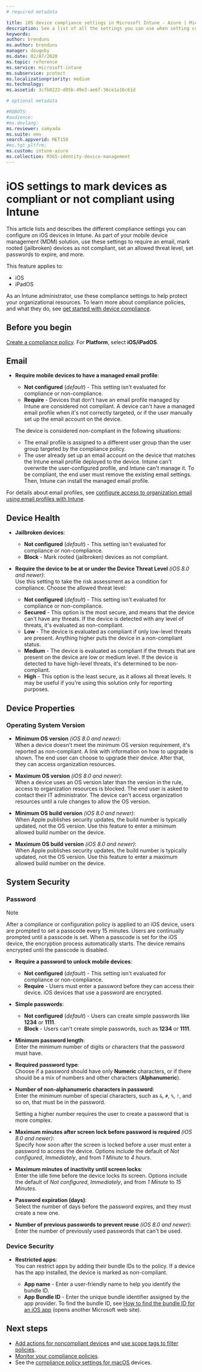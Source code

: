 ```yaml
---
# required metadata

title: iOS device compliance settings in Microsoft Intune - Azure | Microsoft Docs
description: See a list of all the settings you can use when setting compliance for your iOS devices in Microsoft Intune. Require an email, check jailbroken or rooted devices, set the allowed minimum and maximum operating system, set any password restrictions, including password length and device inactivity, restrict apps, and more.
keywords:
author: brenduns
ms.author: brenduns 
manager: dougeby
ms.date: 02/07/2020
ms.topic: reference
ms.service: microsoft-intune
ms.subservice: protect
ms.localizationpriority: medium
ms.technology:
ms.assetid: 3cfb8222-d05b-49e3-ae6f-36ce1a16c61d

# optional metadata

#ROBOTS:
#audience:
#ms.devlang:
ms.reviewer: samyada
ms.suite: ems
search.appverid: MET150
#ms.tgt_pltfrm:
ms.custom: intune-azure
ms.collection: M365-identity-device-management
---
```


# iOS settings to mark devices as compliant or not compliant using Intune

This article lists and describes the different compliance settings you can configure on iOS devices in Intune. As part of your mobile device management (MDM) solution, use these settings to require an email, mark rooted (jailbroken) devices as not compliant, set an allowed threat level, set passwords to expire, and more.

This feature applies to:

- iOS
- iPadOS

As an Intune administrator, use these compliance settings to help protect your organizational resources. To learn more about compliance policies, and what they do, see [get started with device compliance](device-compliance-get-started.md).

## Before you begin

[Create a compliance policy](create-compliance-policy.md#create-the-policy). For **Platform**, select **iOS/iPadOS**.

## Email

- **Require mobile devices to have a managed email profile**:  
  - **Not configured** (*default*) - This setting isn't evaluated for compliance or non-compliance.
  - **Require** - Devices that don't have an email profile managed by Intune are considered not compliant. A device can't have a managed email profile when it's not correctly targeted, or if the user manually set up the email account on the device.

  The device is considered non-compliant in the following situations:  
  - The email profile is assigned to a different user group than the user group targeted by the compliance policy.
  - The user already set up an email account on the device that matches the Intune email profile deployed to the device. Intune can't overwrite the user-configured profile, and Intune can't manage it. To be compliant,  the end user must remove the existing email settings. Then, Intune can install the managed email profile.  

For details about email profiles, see [configure access to organization email using email profiles with Intune](../configuration/email-settings-configure.md).

## Device Health

- **Jailbroken devices**:  
  - **Not configured** (*default*) - This setting isn't evaluated for compliance or non-compliance.
  - **Block** - Mark rooted (jailbroken) devices as not compliant.  

- **Require the device to be at or under the Device Threat Level** *(iOS 8.0 and newer)*:  
  Use this setting to take the risk assessment as a condition for compliance. Choose the allowed threat level:  
  - **Not configured** (*default*) - This setting isn't evaluated for compliance or non-compliance.
  - **Secured** - This option is the most secure, and means that the device can't have any threats. If the device is detected with any level of threats, it's evaluated as non-compliant.
  - **Low** - The device is evaluated as compliant if only low-level threats are present. Anything higher puts the device in a non-compliant status.
  - **Medium** - The device is evaluated as compliant if the threats that are present on the device are low or medium level. If the device is detected to have high-level threats, it's determined to be non-compliant.
  - **High** - This option is the least secure, as it allows all threat levels. It may be useful if you're using this solution only for reporting purposes.

## Device Properties

### Operating System Version  

- **Minimum OS version** *(iOS 8.0 and newer)*:  
  When a device doesn't meet the minimum OS version requirement, it's reported as non-compliant. A link with information on how to upgrade is shown. The end user can choose to upgrade their device. After that, they can access organization resources.

- **Maximum OS version** *(iOS 8.0 and newer)*:  
  When a device uses an OS version later than the version in the rule, access to organization resources is blocked. The end user is asked to contact their IT administrator. The device can't access organization resources until a rule changes to allow the OS version.

- **Minimum OS build version** *(iOS 8.0 and newer)*:  
  When Apple publishes security updates, the build number is typically updated, not the OS version. Use this feature to enter a minimum allowed build number on the device.

- **Maximum OS build version** *(iOS 8.0 and newer)*:  
  When Apple publishes security updates, the build number is typically updated, not the OS version. Use this feature to enter a maximum allowed build number on the device.

## System Security

### Password

> [!NOTE]
> After a compliance or configuration policy is applied to an iOS device, users are prompted to set a passcode every 15 minutes. Users are continually prompted until a passcode is set. When a passcode is set for the iOS device, the encryption process automatically starts. The device remains encrypted until the passcode is disabled.

- **Require a password to unlock mobile devices**:  
  - **Not configured** (*default*) - This setting isn't evaluated for compliance or non-compliance.  
  - **Require** - Users must enter a password before they can access their device. iOS devices that use a password are encrypted.

- **Simple passwords**:  
  - **Not configured** (*default*) - Users can create simple passwords like **1234** or **1111**.
  - **Block** - Users can't create simple passwords, such as **1234** or **1111**. 

- **Minimum password length**:  
  Enter the minimum number of digits or characters that the password must have.  

- **Required password type**:  
  Choose if a password should have only **Numeric** characters, or if there should be a mix of numbers and other characters (**Alphanumeric**).

- **Number of non-alphanumeric characters in password**:  
  Enter the minimum number of special characters, such as `&`, `#`, `%`, `!`, and so on, that must be in the password. 

  Setting a higher number requires the user to create a password that is more complex.

- **Maximum minutes after screen lock before password is required** *(iOS 8.0 and newer)*:  
  Specify how soon after the screen is locked before a user must enter a password to access the device. Options include the default of *Not configured*, *Immediately*, and from *1 Minute* to *4 hours*.

- **Maximum minutes of inactivity until screen locks**:  
  Enter the idle time before the device locks its screen. Options include the default of *Not configured*, *Immediately*, and from *1 Minute* to *15 Minutes*.

- **Password expiration (days)**:  
  Select the number of days before the password expires, and they must create a new one. 

- **Number of previous passwords to prevent reuse** *(iOS 8.0 and newer)*:   
  Enter the number of previously used passwords that can't be used.

### Device Security

- **Restricted apps**:  
  You can restrict apps by adding their bundle IDs to the policy. If a device has the app installed, the device is marked as non-compliant.

  - **App name** - Enter a user-friendly name to help you identify the bundle ID.
  - **App Bundle ID** - Enter the unique bundle identifier assigned by the app provider. To find the bundle ID, see [How to find the bundle ID for an iOS app](https://support.microsoft.com/help/4294074/how-to-find-the-bundle-id-for-an-ios-app) (opens another Microsoft web site).  

## Next steps

- [Add actions for noncompliant devices](actions-for-noncompliance.md) and [use scope tags to filter policies](../fundamentals/scope-tags.md).
- [Monitor your compliance policies](compliance-policy-monitor.md).
- See the [compliance policy settings for macOS](compliance-policy-create-mac-os.md) devices.
